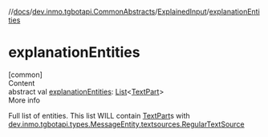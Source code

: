 //[docs](../../../index.md)/[dev.inmo.tgbotapi.CommonAbstracts](../index.md)/[ExplainedInput](index.md)/[explanationEntities](explanation-entities.md)



# explanationEntities  
[common]  
Content  
abstract val [explanationEntities](explanation-entities.md): [List](https://kotlinlang.org/api/latest/jvm/stdlib/kotlin.collections/-list/index.html)<[TextPart](../-text-part/index.md)>  
More info  


Full list of entities. This list WILL contain [TextPart](../-text-part/index.md)s with [dev.inmo.tgbotapi.types.MessageEntity.textsources.RegularTextSource](../../dev.inmo.tgbotapi.types.MessageEntity.textsources/-regular-text-source/index.md)

  



